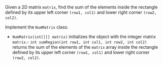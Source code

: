 Given a 2D matrix `matrix`, find the sum of the elements inside the rectangle defined by its upper left corner `(row1, col1)` and lower right corner `(row2, col2)`.

Implement the `NumMatrix` class:

- `NumMatrix(int[][] matrix)` initializes the object with the integer matrix `matrix`.- `int sumRegion(int row1, int col1, int row2, int col2)` returns the sum of the elements of the `matrix` array inside the rectangle defined by its upper left corner `(row1, col1)` and lower right corner `(row2, col2)`.